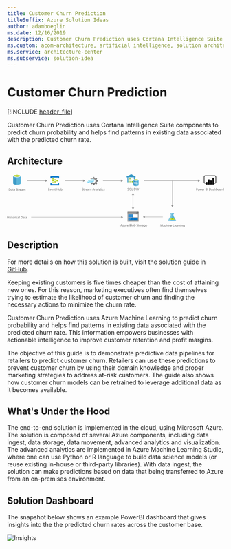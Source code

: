 ```yaml
---
title: Customer Churn Prediction
titleSuffix: Azure Solution Ideas
author: adamboeglin
ms.date: 12/16/2019
description: Customer Churn Prediction uses Cortana Intelligence Suite components to predict churn probability and helps find patterns in existing data associated with the predicted churn rate.
ms.custom: acom-architecture, artificial intelligence, solution architectures, Azure, ai gallery, 'https://azure.microsoft.com/solutions/architecture/customer-churn-prediction/'
ms.service: architecture-center
ms.subservice: solution-idea
---
```

# Customer Churn Prediction

[!INCLUDE [header_file](../header.md)]

Customer Churn Prediction uses Cortana Intelligence Suite components to predict churn probability and helps find patterns in existing data associated with the predicted churn rate.

## Architecture

<svg class="architecture-diagram" aria-labelledby="customer-churn-prediction" height="235.303" viewbox="0 0 961.382 235.303"  xmlns="http://www.w3.org/2000/svg">
    <path d="M26.336 7.705v32.623c0 3.332 7.635 6.108 16.936 6.108V7.567H26.336z" fill="#3999c6"/>
    <path d="M42.994 46.574h.278c9.3 0 16.936-2.776 16.936-6.108V7.705H42.994z" fill="#59b4d9"/>
    <path d="M60.208 7.705c0 3.332-7.635 6.108-16.936 6.108s-16.936-2.776-16.936-6.108S33.971 1.6 43.272 1.6s16.936 2.774 16.936 6.105" fill="#fff"/>
    <path d="M56.737 7.289c0 2.221-6.108 4.026-13.465 4.026S29.806 9.51 29.806 7.289s6.108-4.026 13.465-4.026 13.465 1.8 13.465 4.026" fill="#7fba00"/>
    <path d="M53.961 9.788c1.8-.694 2.776-1.527 2.776-2.5 0-2.221-6.108-4.026-13.465-4.026-7.5 0-13.465 1.8-13.465 4.026 0 .972 1.111 1.8 2.776 2.5a31.743 31.743 0 0110.689-1.527 31.743 31.743 0 0110.689 1.527" fill="#b8d432"/>
    <path d="M7.215 73.066v-9.8h2.707q5.182 0 5.182 4.777a4.817 4.817 0 01-1.439 3.647 5.336 5.336 0 01-3.852 1.378zM8.364 64.3v7.725h1.463a4.151 4.151 0 003-1.033 3.869 3.869 0 001.073-2.924q0-3.768-4-3.768zM21.892 73.066h-1.121v-1.093h-.027a2.349 2.349 0 01-2.154 1.257 2.3 2.3 0 01-1.637-.555 1.916 1.916 0 01-.591-1.469q0-1.963 2.311-2.283l2.1-.295q0-1.784-1.442-1.783a3.446 3.446 0 00-2.283.861v-1.148a4.337 4.337 0 012.379-.656q2.468 0 2.468 2.611zm-1.121-3.541l-1.688.232a2.732 2.732 0 00-1.176.386 1.114 1.114 0 00-.4.981 1.066 1.066 0 00.366.837 1.416 1.416 0 00.974.325 1.8 1.8 0 001.377-.585 2.088 2.088 0 00.543-1.479zM27.251 73a2.166 2.166 0 01-1.046.219q-1.839 0-1.839-2.051v-4.145h-1.2v-.957h1.2v-1.709l1.121-.363v2.072h1.764v.957h-1.763v3.943a1.638 1.638 0 00.239 1.006.956.956 0 00.793.3 1.183 1.183 0 00.731-.232zM33.759 73.066h-1.121v-1.093h-.027a2.349 2.349 0 01-2.153 1.258 2.3 2.3 0 01-1.637-.555 1.916 1.916 0 01-.591-1.469q0-1.963 2.311-2.283l2.1-.295q0-1.784-1.442-1.783a3.446 3.446 0 00-2.283.861v-1.149a4.337 4.337 0 012.379-.656q2.468 0 2.468 2.611zm-1.121-3.541l-1.688.232a2.732 2.732 0 00-1.176.386 1.114 1.114 0 00-.4.981 1.066 1.066 0 00.366.837 1.416 1.416 0 00.974.325 1.8 1.8 0 001.377-.585 2.088 2.088 0 00.543-1.479zM39.4 72.67v-1.354a2.622 2.622 0 00.557.369 4.505 4.505 0 00.684.276 5.438 5.438 0 00.721.175 4.013 4.013 0 00.67.061 2.627 2.627 0 001.583-.393 1.475 1.475 0 00.349-1.822 1.962 1.962 0 00-.482-.536 4.782 4.782 0 00-.728-.465q-.42-.221-.906-.468-.513-.261-.957-.527a4.114 4.114 0 01-.772-.588 2.453 2.453 0 01-.516-.728 2.482 2.482 0 01.106-2.119 2.52 2.52 0 01.772-.817 3.522 3.522 0 011.09-.479 5.006 5.006 0 011.248-.156 4.784 4.784 0 012.112.348v1.293a3.827 3.827 0 00-2.229-.6 3.64 3.64 0 00-.752.078 2.137 2.137 0 00-.67.256 1.486 1.486 0 00-.479.459 1.213 1.213 0 00-.185.684 1.4 1.4 0 00.14.648 1.588 1.588 0 00.414.5 4.127 4.127 0 00.667.438q.393.211.906.465t1 .547a4.561 4.561 0 01.827.635 2.826 2.826 0 01.564.773 2.17 2.17 0 01.208.971 2.463 2.463 0 01-.284 1.227 2.322 2.322 0 01-.766.816 3.345 3.345 0 01-1.111.455 6.064 6.064 0 01-1.326.141 5.6 5.6 0 01-.574-.038 8.014 8.014 0 01-.7-.109 5.563 5.563 0 01-.673-.178 2.143 2.143 0 01-.508-.238zM49.94 73a2.166 2.166 0 01-1.046.219q-1.839 0-1.839-2.051v-4.145h-1.2v-.957h1.2v-1.709l1.121-.363v2.072h1.764v.957h-1.764v3.943a1.638 1.638 0 00.239 1.006.956.956 0 00.793.3 1.183 1.183 0 00.731-.232zM55.087 67.2a1.371 1.371 0 00-.848-.227 1.432 1.432 0 00-1.2.678 3.129 3.129 0 00-.482 1.846v3.568h-1.12v-7h1.121v1.441h.027a2.445 2.445 0 01.731-1.151 1.664 1.664 0 011.1-.413 1.817 1.817 0 01.67.1zM61.746 69.846H56.8a2.617 2.617 0 00.629 1.8 2.168 2.168 0 001.654.637 3.44 3.44 0 002.174-.779v1.056a4.065 4.065 0 01-2.44.67 2.959 2.959 0 01-2.331-.954 3.9 3.9 0 01-.848-2.683 3.828 3.828 0 01.926-2.663 2.967 2.967 0 012.3-1.028 2.631 2.631 0 012.126.889 3.7 3.7 0 01.752 2.467zM60.6 68.9a2.284 2.284 0 00-.468-1.512 1.6 1.6 0 00-1.282-.539 1.811 1.811 0 00-1.347.566 2.577 2.577 0 00-.684 1.484zM68.452 73.066h-1.121v-1.093H67.3a2.349 2.349 0 01-2.15 1.257 2.3 2.3 0 01-1.637-.555 1.916 1.916 0 01-.591-1.469q0-1.963 2.311-2.283l2.1-.295q0-1.784-1.442-1.783a3.446 3.446 0 00-2.283.861v-1.148a4.337 4.337 0 012.379-.656q2.468 0 2.468 2.611zm-1.121-3.541l-1.688.232a2.732 2.732 0 00-1.176.386 1.114 1.114 0 00-.4.981 1.066 1.066 0 00.366.837 1.416 1.416 0 00.974.325 1.8 1.8 0 001.377-.585 2.088 2.088 0 00.543-1.479zM80.5 73.066h-1.118v-4.02a3.029 3.029 0 00-.359-1.682 1.36 1.36 0 00-1.207-.52 1.494 1.494 0 00-1.22.656 2.509 2.509 0 00-.5 1.572v3.992h-1.123V68.91q0-2.065-1.593-2.064a1.473 1.473 0 00-1.217.618 2.559 2.559 0 00-.479 1.61v3.992h-1.12v-7h1.121v1.107h.027a2.378 2.378 0 012.174-1.273 2.02 2.02 0 011.982 1.449 2.5 2.5 0 012.325-1.449q2.31 0 2.311 2.85zM7.369 196.56H6.221v-4.47H1.148v4.471H0v-9.8h1.148v4.3h5.073v-4.3h1.148zM10.363 187.783a.71.71 0 01-.513-.205.693.693 0 01-.212-.52.719.719 0 01.725-.732.726.726 0 01.523.209.7.7 0 01.215.523.69.69 0 01-.215.512.717.717 0 01-.523.213zm.547 8.777H9.789v-7h1.121zM12.756 196.307v-1.2a3.318 3.318 0 002.017.678q1.477 0 1.477-.984a.855.855 0 00-.126-.476 1.252 1.252 0 00-.342-.345 2.581 2.581 0 00-.506-.271c-.194-.079-.4-.163-.625-.249a8.1 8.1 0 01-.817-.373 2.456 2.456 0 01-.588-.424 1.57 1.57 0 01-.355-.537 1.891 1.891 0 01-.12-.7 1.674 1.674 0 01.226-.872 2 2 0 01.6-.636 2.812 2.812 0 01.858-.387 3.833 3.833 0 01.995-.129 4.011 4.011 0 011.627.314v1.135a3.166 3.166 0 00-1.777-.506 2.077 2.077 0 00-.567.071 1.38 1.38 0 00-.434.2.918.918 0 00-.28.311.819.819 0 00-.1.4.956.956 0 00.1.457 1 1 0 00.291.328 2.2 2.2 0 00.465.26c.182.078.39.162.622.254a8.67 8.67 0 01.834.365 2.853 2.853 0 01.629.424 1.657 1.657 0 01.4.543 1.758 1.758 0 01.14.732 1.729 1.729 0 01-.229.9 1.959 1.959 0 01-.612.635 2.8 2.8 0 01-.882.377 4.355 4.355 0 01-1.046.123 3.967 3.967 0 01-1.875-.418zM22.367 196.492a2.166 2.166 0 01-1.046.219q-1.839 0-1.839-2.051v-4.143h-1.2v-.957h1.2v-1.709l1.121-.363v2.072h1.764v.957H20.6v3.943a1.638 1.638 0 00.239 1.006.956.956 0 00.793.3 1.183 1.183 0 00.731-.232zM26.681 196.724a3.249 3.249 0 01-2.478-.981 3.631 3.631 0 01-.926-2.6 3.788 3.788 0 01.964-2.756 3.467 3.467 0 012.6-.99 3.139 3.139 0 012.444.963 3.825 3.825 0 01.878 2.674 3.761 3.761 0 01-.947 2.683 3.316 3.316 0 01-2.535 1.007zm.082-6.385a2.131 2.131 0 00-1.709.734 3.019 3.019 0 00-.629 2.027 2.852 2.852 0 00.636 1.961 2.161 2.161 0 001.7.719 2.049 2.049 0 001.671-.705 3.053 3.053 0 00.584-2 3.107 3.107 0 00-.584-2.023 2.039 2.039 0 00-1.669-.712zM35.608 190.7a1.371 1.371 0 00-.848-.227 1.432 1.432 0 00-1.2.678 3.129 3.129 0 00-.482 1.846v3.568h-1.12v-7h1.121V191h.027a2.445 2.445 0 01.731-1.151 1.664 1.664 0 011.1-.413 1.817 1.817 0 01.67.1zM37.4 187.783a.71.71 0 01-.513-.205.693.693 0 01-.212-.52.719.719 0 01.725-.732.726.726 0 01.523.209.7.7 0 01.215.523.69.69 0 01-.215.512.717.717 0 01-.523.213zm.547 8.777h-1.122v-7h1.121zM44.987 196.238a3.637 3.637 0 01-1.914.486 3.169 3.169 0 01-2.417-.975 3.529 3.529 0 01-.919-2.525 3.881 3.881 0 01.991-2.779 3.468 3.468 0 012.646-1.049 3.674 3.674 0 011.627.342v1.148a2.846 2.846 0 00-1.668-.547 2.254 2.254 0 00-1.76.769 2.92 2.92 0 00-.687 2.021 2.78 2.78 0 00.646 1.941 2.228 2.228 0 001.733.711 2.807 2.807 0 001.723-.609zM51.693 196.56h-1.121v-1.094h-.027a2.349 2.349 0 01-2.153 1.258 2.3 2.3 0 01-1.637-.555 1.916 1.916 0 01-.591-1.469q0-1.963 2.311-2.283l2.1-.295q0-1.784-1.442-1.783a3.446 3.446 0 00-2.283.861v-1.148a4.337 4.337 0 012.379-.656q2.468 0 2.468 2.611zm-1.121-3.541l-1.688.232a2.732 2.732 0 00-1.176.386 1.114 1.114 0 00-.4.981 1.066 1.066 0 00.366.837 1.416 1.416 0 00.974.325 1.8 1.8 0 001.377-.585 2.088 2.088 0 00.543-1.479zM54.927 196.56h-1.121V186.2h1.121zM61.182 196.56v-9.8h2.707q5.182 0 5.182 4.777a4.817 4.817 0 01-1.439 3.647 5.336 5.336 0 01-3.852 1.378zm1.148-8.76v7.725h1.463a4.151 4.151 0 003-1.033 3.869 3.869 0 001.073-2.926q0-3.766-4.006-3.766zM75.858 196.56h-1.121v-1.094h-.027a2.349 2.349 0 01-2.153 1.258 2.3 2.3 0 01-1.637-.555 1.916 1.916 0 01-.591-1.469q0-1.963 2.311-2.283l2.1-.295q0-1.784-1.442-1.783a3.446 3.446 0 00-2.283.861v-1.148a4.337 4.337 0 012.379-.656q2.468 0 2.468 2.611zm-1.121-3.541l-1.688.232a2.732 2.732 0 00-1.176.386 1.114 1.114 0 00-.4.981 1.066 1.066 0 00.366.837 1.416 1.416 0 00.974.325 1.8 1.8 0 001.377-.585 2.088 2.088 0 00.543-1.479zM81.218 196.492a2.166 2.166 0 01-1.046.219q-1.839 0-1.839-2.051v-4.143h-1.2v-.957h1.2v-1.709l1.121-.363v2.072h1.764v.957h-1.764v3.943a1.638 1.638 0 00.239 1.006.956.956 0 00.793.3 1.183 1.183 0 00.731-.232zM87.726 196.56H86.6v-1.094h-.027a2.349 2.349 0 01-2.153 1.258 2.3 2.3 0 01-1.637-.555 1.916 1.916 0 01-.583-1.469q0-1.963 2.311-2.283l2.1-.295q0-1.784-1.442-1.783a3.446 3.446 0 00-2.283.861v-1.148a4.337 4.337 0 012.379-.656q2.468 0 2.468 2.611zm-1.126-3.541l-1.688.232a2.732 2.732 0 00-1.176.386 1.114 1.114 0 00-.4.981 1.066 1.066 0 00.366.837 1.416 1.416 0 00.974.325 1.8 1.8 0 001.377-.585 2.088 2.088 0 00.543-1.479z" fill="#5b5b5b"/>
    <path d="M215.782 27.426a.63.63 0 01-.667.667h-5.2a.63.63 0 01-.667-.667V23.56a.63.63 0 01.667-.667h5.2a.63.63 0 01.667.667zM225.115 31.426a.63.63 0 01-.667.667h-5.2a.63.63 0 01-.667-.667V27.56a.63.63 0 01.667-.667h5.2a.63.63 0 01.667.667zM215.782 35.426a.63.63 0 01-.667.667h-5.2a.63.63 0 01-.667-.667V31.56a.63.63 0 01.667-.667h5.2a.63.63 0 01.667.667zM206.449 23.426a.63.63 0 01-.667.667h-5.333a.63.63 0 01-.667-.667v-4a.63.63 0 01.667-.667h5.2c.533 0 .8.267.8.667z" fill="#b8d432"/>
    <path d="M229.782 9.426h-37.333a.63.63 0 00-.667.667v8a.63.63 0 00.667.667h4a.63.63 0 00.667-.667V14.76h28v3.333c0 .4.267.667.8.667h3.867a.63.63 0 00.667-.667v-8a.63.63 0 00-.668-.667zM229.782 40.226h-3.867a.63.63 0 00-.667.667v3.2h-28.133V40.76c0-.4-.267-.667-.8-.667h-3.867c-.4 0-.667.267-.667.8v7.867a.63.63 0 00.667.667h37.333a.63.63 0 00.667-.667v-7.867a.63.63 0 00-.666-.667z" fill="#0072c6"/>
    <path d="M206.449 31.426a.63.63 0 01-.667.667h-5.333a.63.63 0 01-.667-.667v-4a.63.63 0 01.667-.667h5.2c.533 0 .8.267.8.667zM206.449 39.426a.63.63 0 01-.667.667h-5.333a.63.63 0 01-.667-.667v-4a.63.63 0 01.667-.667h5.2c.533 0 .8.267.8.667z" fill="#b8d432"/>
    <path d="M396.689 36.964l1.12-2.892 5.131-1.772v-4.106l-.56-.187-4.571-1.307-1.12-2.892 2.332-4.758-2.892-2.892-.56.28-4.2 2.146-2.986-1.213-1.866-4.945h-4.2l-.187.56-1.4 4.385-2.892 1.12-4.938-2.146-2.986 2.892.28.56 1.306 2.426a14.685 14.685 0 017.371-1.866 15.049 15.049 0 019.61 3.919 21.6 21.6 0 011.773 1.493 7.121 7.121 0 01.746 1.025 7.276 7.276 0 01-1.866 9.33 7.145 7.145 0 01-7.371 1.026c-.28-.187-.466-.187-.56-.28a9.686 9.686 0 01-1.586-1.12c-.187 0-.28-.187-.56-.187a2.3 2.3 0 00-1.586.746l-.187.187a14.03 14.03 0 01-5.971 3.732L370.472 42l2.8 2.8.187.187.56-.28 4.2-2.146 2.892 1.12 1.586 4.945h4.2l.187-.56 1.493-4.385 2.892-1.12 4.945 2.146 2.8-3.079-.28-.56z" fill="#7a7a7a"/>
    <path d="M371.685 29.687A7.448 7.448 0 01360.4 29.5a.784.784 0 00-1.306 0 1.059 1.059 0 00-.28.746 1.781 1.781 0 00.28.746 9.418 9.418 0 0013.995.187 7.483 7.483 0 0111.2.28c.466.466 1.026.466 1.306 0a1.059 1.059 0 00.28-.746 1.781 1.781 0 00-.28-.746 9.387 9.387 0 00-13.91-.28z" fill="#48c8ef"/>
    <path d="M378.682 31.459a5.923 5.923 0 00-4.478 1.866l-.187.187-.187.187a10.517 10.517 0 01-8.117 3.359 11.392 11.392 0 01-8.024-3.732c-.466-.466-1.026-.466-1.306 0-.093 0-.093.187-.093.466a1.256 1.256 0 00.466.84 12.334 12.334 0 009.33 4.385 12.028 12.028 0 009.423-4.105l.187-.187.187-.187a4.23 4.23 0 013.079-1.306 4.4 4.4 0 013.079 1.493c.466.466 1.026.466 1.306 0a1.059 1.059 0 00.28-.746 1.781 1.781 0 00-.28-.746 7.589 7.589 0 00-4.665-1.774z" fill="#00abec"/>
    <path d="M370.845 27.634a10.941 10.941 0 018.117-3.452 10.82 10.82 0 017.837 3.732c.466.466 1.026.466 1.306 0a1.059 1.059 0 00.28-.746 1.781 1.781 0 00-.28-.746 12.334 12.334 0 00-9.33-4.385 12.531 12.531 0 00-9.423 4.105l-.187.187-.187.187a4.09 4.09 0 01-6.158-.187c-.466-.466-1.026-.466-1.306 0a1.059 1.059 0 00-.28.746 1.781 1.781 0 00.28.746 5.993 5.993 0 008.863.187l.187-.187z" fill="#84d6ef"/>
    <g opacity=".2" style="isolation:isolate" fill="#f1f1f1">
        <path d="M379.522 35.658c-.187 0-.28-.187-.56-.187a2.3 2.3 0 00-1.586.746l-.187.187a14.03 14.03 0 01-5.971 3.732l-.84 1.773 1.493 1.493 7.651-7.744zM371.592 22.316a14.685 14.685 0 017.371-1.866 15.049 15.049 0 019.61 3.919c.466.373.84.653 1.306 1.026l7.744-7.744-1.586-1.586-.56.28-4.2 2.146-2.892-1.12-1.866-4.945h-4.2l-.187.56-1.4 4.385-2.892 1.12-4.94-2.146-2.986 2.892.28.56z"/>
    </g>
    <path d="M188 71.849h-5.2v-9.8h4.977v1.039h-3.828v3.261h3.541v1.032h-3.541v3.432H188zM195.237 64.849l-2.789 7h-1.1l-2.652-7h1.23l1.777 5.086a4.589 4.589 0 01.246.978h.027a4.592 4.592 0 01.219-.95l1.859-5.113zM201.984 68.629h-4.942a2.617 2.617 0 00.629 1.8 2.168 2.168 0 001.654.636 3.44 3.44 0 002.174-.779v1.053a4.065 4.065 0 01-2.44.67 2.955 2.955 0 01-2.331-.954 3.9 3.9 0 01-.848-2.683 3.83 3.83 0 01.926-2.663 2.97 2.97 0 012.3-1.028 2.631 2.631 0 012.126.889 3.706 3.706 0 01.752 2.468zm-1.148-.95a2.28 2.28 0 00-.468-1.511 1.6 1.6 0 00-1.282-.54 1.808 1.808 0 00-1.347.567 2.577 2.577 0 00-.684 1.483zM209.49 71.849h-1.121v-3.993q0-2.228-1.627-2.229a1.766 1.766 0 00-1.391.632 2.345 2.345 0 00-.55 1.6v3.992h-1.121v-7h1.12v1.162h.027a2.527 2.527 0 012.3-1.326 2.142 2.142 0 011.757.741 3.306 3.306 0 01.608 2.144zM214.849 71.78a2.166 2.166 0 01-1.049.22q-1.839 0-1.839-2.051v-4.143h-1.2v-.957h1.2V63.14l1.121-.362v2.071h1.764v.957h-1.764v3.944a1.635 1.635 0 00.239 1 .956.956 0 00.793.3 1.177 1.177 0 00.731-.232zM227.7 71.849h-1.148v-4.471h-5.072v4.471h-1.148v-9.8h1.148v4.3h5.072v-4.3h1.148zM235.781 71.849h-1.121v-1.108h-.027a2.3 2.3 0 01-2.16 1.271q-2.5 0-2.5-2.98v-4.183h1.114v4.006q0 2.215 1.7 2.215a1.718 1.718 0 001.35-.6 2.319 2.319 0 00.53-1.583v-4.038h1.121zM239.192 70.837h-.027v1.012h-1.121V61.485h1.121v4.594h.027a2.651 2.651 0 012.42-1.395 2.565 2.565 0 012.109.94 3.879 3.879 0 01.762 2.519 4.343 4.343 0 01-.854 2.813 2.848 2.848 0 01-2.338 1.056 2.3 2.3 0 01-2.099-1.175zm-.027-2.823v.978a2.084 2.084 0 00.564 1.474 2.012 2.012 0 003.028-.175 3.574 3.574 0 00.578-2.167 2.822 2.822 0 00-.54-1.832 1.789 1.789 0 00-1.463-.663 1.984 1.984 0 00-1.572.681 2.5 2.5 0 00-.595 1.704zM332.368 71.452V70.1a2.622 2.622 0 00.557.369 4.407 4.407 0 00.684.276 5.29 5.29 0 00.721.175 4.02 4.02 0 00.67.062 2.627 2.627 0 001.583-.393 1.475 1.475 0 00.349-1.822 1.979 1.979 0 00-.482-.537 4.859 4.859 0 00-.728-.465q-.42-.221-.906-.468-.513-.259-.957-.526a4.114 4.114 0 01-.772-.588 2.457 2.457 0 01-.516-.729 2.482 2.482 0 01.106-2.119 2.527 2.527 0 01.772-.816 3.5 3.5 0 011.09-.479 4.961 4.961 0 011.248-.157 4.781 4.781 0 012.112.349v1.292a3.827 3.827 0 00-2.229-.6 3.642 3.642 0 00-.752.079 2.09 2.09 0 00-.67.256 1.494 1.494 0 00-.479.458 1.216 1.216 0 00-.185.684 1.4 1.4 0 00.14.649 1.6 1.6 0 00.414.5 4.127 4.127 0 00.667.438q.393.212.906.465t1 .547a4.565 4.565 0 01.827.636 2.837 2.837 0 01.564.772 2.173 2.173 0 01.208.971 2.467 2.467 0 01-.284 1.228 2.33 2.33 0 01-.766.816 3.366 3.366 0 01-1.111.455 6.125 6.125 0 01-1.326.14 5.333 5.333 0 01-.574-.038q-.342-.037-.7-.109a5.388 5.388 0 01-.673-.178 2.069 2.069 0 01-.508-.241zM342.909 71.78a2.166 2.166 0 01-1.046.219q-1.839 0-1.839-2.051v-4.142h-1.2v-.957h1.2V63.14l1.121-.362v2.071h1.764v.957h-1.764v3.944a1.635 1.635 0 00.239 1 .956.956 0 00.793.3 1.177 1.177 0 00.731-.232zM348.056 65.983a1.371 1.371 0 00-.848-.226 1.431 1.431 0 00-1.2.677 3.129 3.129 0 00-.482 1.846v3.568h-1.121v-7h1.121v1.442h.027a2.449 2.449 0 01.731-1.152 1.669 1.669 0 011.1-.413 1.838 1.838 0 01.67.1zM354.714 68.629h-4.942a2.617 2.617 0 00.629 1.8 2.168 2.168 0 001.654.636 3.44 3.44 0 002.174-.779v1.053a4.065 4.065 0 01-2.44.67 2.955 2.955 0 01-2.331-.954 3.9 3.9 0 01-.848-2.683 3.83 3.83 0 01.926-2.663 2.97 2.97 0 012.3-1.028 2.631 2.631 0 012.126.889 3.706 3.706 0 01.752 2.468zm-1.148-.95a2.28 2.28 0 00-.468-1.511 1.6 1.6 0 00-1.282-.54 1.808 1.808 0 00-1.347.567 2.577 2.577 0 00-.684 1.483zM361.42 71.849h-1.12v-1.094h-.027a2.347 2.347 0 01-2.153 1.258 2.3 2.3 0 01-1.637-.554 1.919 1.919 0 01-.591-1.47q0-1.961 2.311-2.283l2.1-.294q0-1.784-1.442-1.784a3.446 3.446 0 00-2.283.861v-1.148a4.337 4.337 0 012.379-.656q2.468 0 2.468 2.611zm-1.12-3.542l-1.688.232a2.759 2.759 0 00-1.176.386 1.115 1.115 0 00-.4.981 1.066 1.066 0 00.366.837 1.411 1.411 0 00.974.325 1.8 1.8 0 001.377-.585A2.086 2.086 0 00360.3 69zM373.472 71.849h-1.121v-4.02a3.034 3.034 0 00-.359-1.682 1.36 1.36 0 00-1.207-.52 1.494 1.494 0 00-1.22.656 2.511 2.511 0 00-.5 1.572v3.992h-1.121v-4.155q0-2.064-1.593-2.064a1.476 1.476 0 00-1.217.618 2.559 2.559 0 00-.479 1.61v3.992h-1.121v-7h1.121v1.107h.027a2.378 2.378 0 012.174-1.271 2.02 2.02 0 011.982 1.449 2.5 2.5 0 012.324-1.449q2.31 0 2.311 2.851zM387.165 71.849h-1.271l-1.04-2.749H380.7l-.978 2.748h-1.278l3.76-9.8h1.189zm-2.687-3.78l-1.538-4.177a3.974 3.974 0 01-.15-.656h-.027a3.668 3.668 0 01-.157.656l-1.524 4.177zM394.267 71.849h-1.121v-3.993q0-2.228-1.627-2.229a1.766 1.766 0 00-1.391.632 2.345 2.345 0 00-.55 1.6v3.992h-1.121v-7h1.121v1.162h.027a2.527 2.527 0 012.3-1.326 2.142 2.142 0 011.757.741 3.306 3.306 0 01.608 2.144zM401.39 71.849h-1.121v-1.094h-.027a2.347 2.347 0 01-2.153 1.258 2.3 2.3 0 01-1.637-.554 1.919 1.919 0 01-.591-1.47q0-1.961 2.311-2.283l2.1-.294q0-1.784-1.442-1.784a3.446 3.446 0 00-2.283.861v-1.148a4.337 4.337 0 012.379-.656q2.468 0 2.468 2.611zm-1.121-3.541l-1.688.232a2.759 2.759 0 00-1.176.386 1.115 1.115 0 00-.4.981 1.066 1.066 0 00.366.837 1.411 1.411 0 00.974.325 1.8 1.8 0 001.377-.585 2.086 2.086 0 00.547-1.484zM404.624 71.849H403.5V61.485h1.121zM412.464 64.849l-3.22 8.121q-.861 2.174-2.42 2.174a2.587 2.587 0 01-.731-.089v-1a2.077 2.077 0 00.663.123 1.374 1.374 0 001.271-1.012l.561-1.326-2.734-6.986h1.246l1.894 5.387q.034.1.144.533h.041q.034-.164.137-.52l1.989-5.4zM416.956 71.78a2.166 2.166 0 01-1.046.22q-1.839 0-1.839-2.051v-4.143h-1.2v-.957h1.2V63.14l1.121-.362v2.071h1.764v.957h-1.764v3.944a1.635 1.635 0 00.239 1 .956.956 0 00.793.3 1.177 1.177 0 00.731-.232zM419.027 63.071a.71.71 0 01-.513-.205.691.691 0 01-.212-.52.719.719 0 01.725-.731.722.722 0 01.523.209.73.73 0 010 1.035.72.72 0 01-.523.212zm.547 8.777h-1.121v-7h1.121zM426.615 71.527a3.637 3.637 0 01-1.914.485 3.172 3.172 0 01-2.417-.974 3.533 3.533 0 01-.919-2.526 3.878 3.878 0 01.991-2.778 3.465 3.465 0 012.644-1.05 3.687 3.687 0 011.627.342v1.148a2.853 2.853 0 00-1.668-.547 2.257 2.257 0 00-1.76.769 2.921 2.921 0 00-.687 2.021 2.778 2.778 0 00.646 1.941 2.228 2.228 0 001.733.711 2.806 2.806 0 001.723-.608zM427.886 71.6v-1.2a3.317 3.317 0 002.017.677q1.477 0 1.477-.984a.859.859 0 00-.126-.476 1.279 1.279 0 00-.342-.345 2.634 2.634 0 00-.506-.271q-.291-.119-.625-.249a8.107 8.107 0 01-.817-.372 2.51 2.51 0 01-.588-.424 1.58 1.58 0 01-.355-.537 1.9 1.9 0 01-.12-.7 1.677 1.677 0 01.226-.872 2 2 0 01.6-.635 2.766 2.766 0 01.858-.387 3.833 3.833 0 01.995-.13 4.011 4.011 0 011.627.314v1.135a3.174 3.174 0 00-1.777-.506 2.116 2.116 0 00-.567.071 1.4 1.4 0 00-.434.2.931.931 0 00-.28.312.816.816 0 00-.1.4.957.957 0 00.1.458 1 1 0 00.291.328 2.244 2.244 0 00.465.26q.273.117.622.253a8.427 8.427 0 01.834.366 2.819 2.819 0 01.629.424 1.646 1.646 0 01.4.543 1.756 1.756 0 01.14.731 1.724 1.724 0 01-.229.9 1.962 1.962 0 01-.612.636 2.821 2.821 0 01-.882.376 4.355 4.355 0 01-1.046.123 3.979 3.979 0 01-1.875-.419z" fill="#5b5b5b"/>
    <path fill="#969696" d="M257.227 28.344h81.265v1.5h-81.265z"/>
    <path fill="#969696" d="M336.961 23.858l9.067 5.236-9.067 5.235V23.858zM89.227 28.344h81.265v1.5H89.227z"/>
    <path fill="#969696" d="M168.961 23.858l9.067 5.236-9.067 5.235V23.858zM609.762 188.344h81.265v1.5h-81.265z"/>
    <path fill="#969696" d="M611.294 194.329l-9.067-5.235 9.067-5.236v10.471zM425.219 28.344h81.265v1.5h-81.265z"/>
    <path fill="#969696" d="M504.952 23.858l9.067 5.236-9.067 5.235V23.858zM106.233 189.836h401.265v1.5H106.233z"/>
    <path fill="#969696" d="M505.966 185.35l9.067 5.236-9.067 5.235V185.35zM607.219 28.344h241.265v1.5H607.219z"/>
    <path fill="#969696" d="M846.952 23.858l9.067 5.236-9.067 5.235V23.858z"/>
    <path fill="#7fbb42" d="M542.427 16.495h5.179v5.179h-5.179zM538.321 30.539h5.179v5.179h-5.179zM545.691 30.539h5.179v5.179h-5.179zM552.988 30.539h5.179v5.179h-5.179zM538.321 23.517h5.179v5.179h-5.179zM545.691 23.517h5.179v5.179h-5.179z"/>
    <path fill="#3999c6" d="M550.797 0l-21.398 10.837V14h4.163v21.893h3.482V14h25.36v20.5h3.83V14h3.816v-3.163L550.797 0z"/>
    <path fill="#b8d433" d="M547.606 21.675h-.595v-4.512h-4.584v-.668h5.179v5.18z" opacity=".8"/>
    <path fill="#b8d433" d="M542.427 16.495h.595v4.527h4.584v.653h-5.179v-5.18z" opacity=".5"/>
    <path fill="#b8d433" d="M543.5 28.697h-.58v-4.512h-4.599v-.668h5.179v5.18z" opacity=".8"/>
    <path fill="#b8d433" d="M538.321 23.517h.595v4.512h4.584v.668h-5.179v-5.18z" opacity=".5"/>
    <path fill="#b8d433" d="M550.899 28.697h-.623v-4.512h-4.585v-.668h5.208v5.18z" opacity=".8"/>
    <path fill="#b8d433" d="M545.691 23.517h.624v4.512h4.584v.668h-5.208v-5.18z" opacity=".5"/>
    <path fill="#b8d433" d="M543.5 35.718h-.58v-4.526h-4.599v-.653h5.179v5.179z" opacity=".8"/>
    <path fill="#b8d433" d="M538.321 30.539h.595v4.512h4.584v.667h-5.179v-5.179z" opacity=".5"/>
    <path fill="#b8d433" d="M550.899 35.718h-.623v-4.526h-4.585v-.653h5.208v5.179z" opacity=".8"/>
    <path fill="#b8d433" d="M545.691 30.539h.624v4.512h4.584v.667h-5.208v-5.179z" opacity=".5"/>
    <path fill="#b8d433" d="M558.168 35.718h-.595v-4.526h-4.585v-.653h5.18v5.179z" opacity=".8"/>
    <path fill="#b8d433" d="M552.988 30.539h.595v4.512h4.585v.667h-5.18v-5.179z" opacity=".5"/>
    <path fill="#b8d433" d="M543.196 21.675h-.769v-.595l4.483-4.585h.696v.523l-4.41 4.657zM546.46 28.697h-.769v-.595l4.526-4.585h.682v.523l-4.439 4.657zM539.09 28.697h-.769v-.595l4.483-4.585h.696v.523l-4.41 4.657zM539.09 35.718h-.769v-.594l4.483-4.585h.696v.522l-4.41 4.657zM546.46 35.718h-.769v-.594l4.526-4.585h.682v.522l-4.439 4.657zM553.757 35.718h-.769v-.594l4.483-4.585h.697v.522l-4.411 4.657z" opacity=".8"/>
    <path d="M560.083 25.81v22.545c0 2.321 5.252 4.236 11.708 4.236V25.81z" fill="#3999c6"/>
    <path d="M571.617 52.606h.174c6.471 0 11.708-1.915 11.708-4.236V25.81h-11.882v26.8z" fill="#5ab4d9"/>
    <path d="M583.5 25.81c0 2.321-5.252 4.236-11.708 4.236s-11.708-1.9-11.708-4.236 5.252-4.236 11.708-4.236S583.5 23.445 583.5 25.81" fill="#fff"/>
    <path d="M581.1 25.563c0 1.523-4.164 2.815-9.314 2.815s-9.314-1.248-9.314-2.815c0-1.523 4.164-2.815 9.314-2.815s9.314 1.262 9.314 2.815" fill="#7fbb42"/>
    <path d="M579.161 27.275c1.219-.493 1.944-1.074 1.944-1.7 0-1.523-4.164-2.815-9.314-2.815s-9.314 1.248-9.314 2.815c0 .667.725 1.248 1.944 1.7a21.7 21.7 0 017.37-1.074 20.72 20.72 0 017.37 1.074" fill="#b8d433"/>
    <path d="M563 41.971v-1.6a2.933 2.933 0 00.943.551 3.726 3.726 0 001 .174 1.814 1.814 0 00.522-.073.976.976 0 00.377-.145.47.47 0 00.2-.247.97.97 0 00.073-.276.639.639 0 00-.1-.377 1.646 1.646 0 00-.319-.319c-.145-.1-.319-.174-.493-.276-.174-.073-.377-.174-.624-.276a3.724 3.724 0 01-1.248-.827 1.856 1.856 0 01-.421-1.219 2.017 2.017 0 01.2-.943 1.885 1.885 0 01.595-.667 2.192 2.192 0 01.9-.377 5.185 5.185 0 011.074-.1 6.189 6.189 0 01.972.073 2.932 2.932 0 01.8.2v1.494a2.309 2.309 0 00-.377-.2 3.582 3.582 0 00-.421-.145c-.145-.029-.319-.073-.45-.1a2.053 2.053 0 00-.421-.029 2.655 2.655 0 00-.493.029.976.976 0 00-.377.145c-.1.073-.174.145-.247.2a.4.4 0 00-.073.276.586.586 0 00.1.319 1.234 1.234 0 00.276.276 2.148 2.148 0 00.421.247c.174.073.348.174.551.247a4.742 4.742 0 01.769.377 2.779 2.779 0 01.595.45 1.67 1.67 0 01.377.595 2.2 2.2 0 01.145.769 2.368 2.368 0 01-.2 1 1.719 1.719 0 01-.624.667 2.38 2.38 0 01-.9.348 5.185 5.185 0 01-1.074.1 5.615 5.615 0 01-1.117-.1 1.934 1.934 0 01-.911-.241zM571.994 42.392a3.412 3.412 0 01-2.5-1 3.668 3.668 0 01-.972-2.611 3.794 3.794 0 01.972-2.713 3.357 3.357 0 012.568-1.045 3.3 3.3 0 012.466 1 3.651 3.651 0 01.943 2.64 3.794 3.794 0 01-.972 2.713l-.073.073-.073.073 1.813 1.741h-2.263l-.943-.972a4.241 4.241 0 01-.966.101zm.073-5.977a1.664 1.664 0 00-1.349.624 2.514 2.514 0 00-.493 1.668 2.684 2.684 0 00.493 1.668 1.593 1.593 0 001.291.624 1.669 1.669 0 001.32-.595 2.684 2.684 0 00.493-1.668 2.851 2.851 0 00-.493-1.736 1.506 1.506 0 00-1.263-.585zM580.931 42.247h-4.236v-7.123h1.6v5.8h2.64v1.32z" fill="#fff"/>
    <path d="M749.064 203.716L737.855 184.3v-7.86h.2a2.427 2.427 0 100-4.855h-12.227a2.428 2.428 0 000 4.856h.2v7.859l-11.209 19.414c-1.23 2.129-.224 3.871 2.235 3.871h29.773c2.461.002 3.466-1.74 2.237-3.869z" fill="#59b4d9"/>
    <path fill="#b8d432" d="M724.054 195.359l-4.626 8.011h25.029l-4.625-8.011h-15.778z"/>
    <path d="M732.537 198.61a2.257 2.257 0 002.031-3.251h-4.063a2.257 2.257 0 002.032 3.251z" fill="#7fba00"/>
    <circle cx="735.344" cy="200.355" fill="#7fba00" r="1.11"/>
    <path d="M714.822 203.716l11.209-19.416v-7.859h-.2a2.427 2.427 0 110-4.855h5.27v12.652l-5.908 23.348h-8.134c-2.459.001-3.467-1.741-2.237-3.87z" fill="#fff" opacity=".25"/>
    <path d="M690.473 232.008h-1.142v-6.576q0-.779.1-1.906h-.031a6.119 6.119 0 01-.294.949l-3.35 7.533h-.556l-3.343-7.479a5.828 5.828 0 01-.294-1h-.027q.055.587.055 1.92v6.563h-1.107v-9.8H682l3 6.829a8.77 8.77 0 01.451 1.176h.041q.294-.806.472-1.2l3.069-6.809h1.436zM697.91 232.008h-1.121v-1.094h-.027a2.347 2.347 0 01-2.153 1.258 2.3 2.3 0 01-1.637-.553 1.919 1.919 0 01-.591-1.471q0-1.961 2.311-2.283l2.1-.293q0-1.784-1.442-1.785a3.446 3.446 0 00-2.283.861V225.5a4.337 4.337 0 012.379-.656q2.468 0 2.468 2.611zm-1.121-3.541l-1.688.232a2.745 2.745 0 00-1.176.387 1.113 1.113 0 00-.4.98 1.07 1.07 0 00.366.838 1.411 1.411 0 00.974.324 1.8 1.8 0 001.377-.584 2.088 2.088 0 00.543-1.48zM704.794 231.687a3.646 3.646 0 01-1.914.484 3.168 3.168 0 01-2.417-.974 3.53 3.53 0 01-.919-2.526 3.881 3.881 0 01.991-2.778 3.465 3.465 0 012.646-1.05 3.687 3.687 0 011.627.342v1.148a2.853 2.853 0 00-1.668-.547 2.254 2.254 0 00-1.76.77 2.917 2.917 0 00-.687 2.02 2.778 2.778 0 00.646 1.941 2.224 2.224 0 001.733.711 2.811 2.811 0 001.723-.607zM712.3 232.008h-1.121v-4.033q0-2.187-1.627-2.187a1.773 1.773 0 00-1.381.633 2.356 2.356 0 00-.561 1.623v3.965h-1.121v-10.365h1.121v4.525h.027a2.546 2.546 0 012.3-1.326q2.365 0 2.365 2.852zM714.986 223.23a.71.71 0 01-.513-.205.691.691 0 01-.212-.52.717.717 0 01.725-.73.721.721 0 01.523.208.731.731 0 010 1.036.72.72 0 01-.523.211zm.547 8.777h-1.121v-7h1.121zM723.613 232.008h-1.121v-3.992q0-2.228-1.627-2.229a1.764 1.764 0 00-1.391.633 2.343 2.343 0 00-.55 1.6v3.992H717.8v-7h1.121v1.162h.027a2.527 2.527 0 012.3-1.326 2.143 2.143 0 011.757.742 3.3 3.3 0 01.608 2.143zM731.352 228.789h-4.942a2.617 2.617 0 00.629 1.8 2.167 2.167 0 001.654.635 3.44 3.44 0 002.174-.779v1.055a4.058 4.058 0 01-2.44.67 2.958 2.958 0 01-2.331-.953 3.9 3.9 0 01-.848-2.684 3.826 3.826 0 01.926-2.662 2.971 2.971 0 012.3-1.029 2.634 2.634 0 012.126.889 3.709 3.709 0 01.752 2.469zm-1.148-.951a2.279 2.279 0 00-.468-1.51 1.6 1.6 0 00-1.282-.541 1.809 1.809 0 00-1.347.568 2.571 2.571 0 00-.684 1.482zM742.118 232.008h-5.086v-9.8h1.148v8.764h3.938zM749.1 228.789h-4.942a2.617 2.617 0 00.629 1.8 2.167 2.167 0 001.654.635 3.44 3.44 0 002.174-.779v1.055a4.058 4.058 0 01-2.44.67 2.958 2.958 0 01-2.331-.953 3.9 3.9 0 01-.848-2.684 3.826 3.826 0 01.926-2.662 2.971 2.971 0 012.3-1.029 2.634 2.634 0 012.126.889 3.709 3.709 0 01.752 2.469zm-1.148-.951a2.279 2.279 0 00-.468-1.51 1.6 1.6 0 00-1.282-.541 1.809 1.809 0 00-1.347.568 2.571 2.571 0 00-.684 1.482zM755.8 232.008h-1.121v-1.094h-.027a2.347 2.347 0 01-2.153 1.258 2.3 2.3 0 01-1.637-.553 1.919 1.919 0 01-.591-1.471q0-1.961 2.311-2.283l2.1-.293q0-1.784-1.442-1.785a3.446 3.446 0 00-2.283.861V225.5a4.337 4.337 0 012.379-.656q2.468 0 2.468 2.611zm-1.121-3.541l-1.688.232a2.745 2.745 0 00-1.176.387 1.113 1.113 0 00-.4.98 1.07 1.07 0 00.366.838 1.411 1.411 0 00.974.324 1.8 1.8 0 001.377-.584 2.088 2.088 0 00.543-1.48zM761.566 226.142a1.371 1.371 0 00-.848-.225 1.43 1.43 0 00-1.2.676 3.129 3.129 0 00-.482 1.846v3.568h-1.121v-7h1.121v1.443h.027a2.444 2.444 0 01.731-1.152 1.67 1.67 0 011.1-.414 1.838 1.838 0 01.67.1zM768.566 232.008h-1.121v-3.992q0-2.228-1.627-2.229a1.764 1.764 0 00-1.391.633 2.343 2.343 0 00-.55 1.6v3.992h-1.121v-7h1.121v1.162h.027a2.527 2.527 0 012.3-1.326 2.143 2.143 0 011.757.742 3.3 3.3 0 01.608 2.143zM771.253 223.23a.71.71 0 01-.513-.205.691.691 0 01-.212-.52.717.717 0 01.725-.73.721.721 0 01.523.208.731.731 0 010 1.036.72.72 0 01-.523.211zm.547 8.777h-1.121v-7h1.121zM779.88 232.008h-1.121v-3.992q0-2.228-1.627-2.229a1.764 1.764 0 00-1.391.633 2.343 2.343 0 00-.55 1.6v3.992h-1.121v-7h1.121v1.162h.027a2.527 2.527 0 012.3-1.326 2.143 2.143 0 011.757.742 3.3 3.3 0 01.608 2.143zM787.967 231.447q0 3.855-3.691 3.855a4.956 4.956 0 01-2.27-.492v-1.121a4.661 4.661 0 002.256.656q2.584 0 2.584-2.748v-.766h-.027a2.833 2.833 0 01-4.508.407 3.729 3.729 0 01-.8-2.5 4.361 4.361 0 01.858-2.838 2.867 2.867 0 012.348-1.053 2.283 2.283 0 012.1 1.135h.027v-.971h1.121zm-1.121-2.6v-1.037a2 2 0 00-.564-1.428 1.858 1.858 0 00-1.4-.6 1.946 1.946 0 00-1.627.756 3.371 3.371 0 00-.588 2.115 2.9 2.9 0 00.564 1.87 1.82 1.82 0 001.494.7 1.949 1.949 0 001.535-.67 2.5 2.5 0 00.586-1.709zM534.383 71.128v-1.354a2.622 2.622 0 00.557.369 4.407 4.407 0 00.684.276 5.29 5.29 0 00.721.175 4.02 4.02 0 00.67.062 2.627 2.627 0 001.583-.393 1.475 1.475 0 00.349-1.822 1.979 1.979 0 00-.482-.537 4.859 4.859 0 00-.728-.465q-.42-.221-.906-.468-.513-.259-.957-.526a4.114 4.114 0 01-.772-.588 2.457 2.457 0 01-.516-.729 2.482 2.482 0 01.106-2.119 2.527 2.527 0 01.772-.816 3.5 3.5 0 011.09-.479 4.961 4.961 0 011.248-.157 4.781 4.781 0 012.112.349V63.2a3.827 3.827 0 00-2.229-.6 3.642 3.642 0 00-.752.079 2.09 2.09 0 00-.67.256 1.494 1.494 0 00-.479.458 1.216 1.216 0 00-.185.684 1.4 1.4 0 00.14.649 1.6 1.6 0 00.414.5 4.127 4.127 0 00.667.438q.393.212.906.465t1 .547a4.565 4.565 0 01.827.636 2.837 2.837 0 01.564.772 2.173 2.173 0 01.208.971 2.467 2.467 0 01-.284 1.228 2.33 2.33 0 01-.766.816 3.366 3.366 0 01-1.111.455 6.125 6.125 0 01-1.326.14 5.333 5.333 0 01-.574-.038q-.342-.037-.7-.109a5.388 5.388 0 01-.673-.178 2.069 2.069 0 01-.508-.241zM546.23 71.688a4.327 4.327 0 01-3.343-1.374 5.1 5.1 0 01-1.251-3.575 5.385 5.385 0 011.278-3.773 4.479 4.479 0 013.479-1.408 4.21 4.21 0 013.268 1.367 5.1 5.1 0 011.244 3.575 5.417 5.417 0 01-1.271 3.794 3.755 3.755 0 01-.643.574l2.755 1.976h-2.085l-1.846-1.381a5.314 5.314 0 01-1.585.225zm.082-9.092a3.162 3.162 0 00-2.509 1.114 4.314 4.314 0 00-.964 2.926 4.384 4.384 0 00.937 2.919 3.08 3.08 0 002.454 1.1 3.221 3.221 0 002.543-1.053 4.3 4.3 0 00.93-2.946 4.478 4.478 0 00-.9-3 3.092 3.092 0 00-2.491-1.056zM557.919 71.524h-5.086v-9.8h1.148v8.764h3.938zM563.258 71.524v-9.8h2.707q5.182 0 5.182 4.778a4.813 4.813 0 01-1.439 3.646 5.336 5.336 0 01-3.852 1.378zm1.148-8.764v7.725h1.463a4.155 4.155 0 003-1.032 3.87 3.87 0 001.073-2.926q0-3.768-4.006-3.767zM584.7 61.722l-2.769 9.8h-1.347l-2.017-7.164a4.471 4.471 0 01-.157-1h-.027a5.079 5.079 0 01-.178.984l-2.03 7.178h-1.333l-2.871-9.8h1.265l2.085 7.52a4.959 4.959 0 01.164.984h.034a5.8 5.8 0 01.212-.984l2.167-7.52h1.1l2.078 7.574a5.581 5.581 0 01.164.916h.027a5.448 5.448 0 01.185-.943l2-7.547z" fill="#5b5b5b"/>
    <path d="M533.732 207.37a1.88 1.88 0 001.8 1.9h46.3a1.9 1.9 0 001.9-1.9v-33.1h-50z" fill="#a0a1a2"/>
    <path d="M581.832 166.57h-46.3a1.88 1.88 0 00-1.8 1.9v5.7h50v-5.7a1.9 1.9 0 00-1.9-1.9" fill="#7a7a7a"/>
    <path fill="#0072c6" d="M537.432 177.67h20.4v13h-20.4zM537.432 192.47h20.4v13h-20.4z"/>
    <path fill="#fff" d="M559.632 177.67h20.3v13h-20.3z"/>
    <path fill="#0072c6" d="M559.632 192.47h20.3v13h-20.3z"/>
    <path d="M535.732 166.57a2.006 2.006 0 00-2 2v38.6a2.006 2.006 0 002 2h2.2l39.4-42.6z" fill="#fff" opacity=".2"/>
    <path d="M512.1 230.721h-1.271l-1.039-2.748h-4.16l-.978 2.748h-1.278l3.76-9.8h1.189zm-2.687-3.781l-1.538-4.176a3.974 3.974 0 01-.15-.656h-.027a3.712 3.712 0 01-.157.656l-1.524 4.176zM518.27 224.041l-4.143 5.723h4.1v.957h-5.749v-.35l4.143-5.693h-3.753v-.957h5.4zM525.379 230.721h-1.121v-1.107h-.027a2.3 2.3 0 01-2.16 1.271q-2.5 0-2.5-2.98v-4.184h1.114v4.006q0 2.215 1.7 2.215a1.716 1.716 0 001.35-.605 2.315 2.315 0 00.53-1.582v-4.033h1.121zM531.292 224.855a1.371 1.371 0 00-.848-.227 1.432 1.432 0 00-1.2.678 3.129 3.129 0 00-.482 1.846v3.568h-1.121v-7h1.121v1.441h.027a2.445 2.445 0 01.731-1.151 1.664 1.664 0 011.1-.413 1.817 1.817 0 01.67.1zM537.95 227.5h-4.942a2.617 2.617 0 00.629 1.8 2.168 2.168 0 001.654.637 3.44 3.44 0 002.174-.779v1.053a4.065 4.065 0 01-2.44.67 2.959 2.959 0 01-2.331-.954 3.9 3.9 0 01-.848-2.683 3.828 3.828 0 01.926-2.663 2.967 2.967 0 012.3-1.028 2.631 2.631 0 012.126.889 3.7 3.7 0 01.752 2.467zm-1.148-.949a2.284 2.284 0 00-.468-1.512 1.6 1.6 0 00-1.282-.539 1.811 1.811 0 00-1.347.566 2.577 2.577 0 00-.684 1.484zM543.631 230.721v-9.8h2.789a3.052 3.052 0 012.017.621 2.012 2.012 0 01.745 1.621 2.385 2.385 0 01-.451 1.449 2.437 2.437 0 01-1.244.875v.027a2.491 2.491 0 011.586.748 2.3 2.3 0 01.595 1.645 2.564 2.564 0 01-.9 2.037 3.358 3.358 0 01-2.276.779zm1.148-8.764v3.164h1.176a2.229 2.229 0 001.483-.454 1.585 1.585 0 00.54-1.282q0-1.428-1.88-1.428zm0 4.2v3.527h1.559a2.339 2.339 0 001.569-.479 1.64 1.64 0 00.557-1.312q0-1.737-2.365-1.736zM552.627 230.721h-1.121v-10.364h1.121zM557.822 230.885a3.249 3.249 0 01-2.478-.981 3.631 3.631 0 01-.926-2.6 3.788 3.788 0 01.964-2.756 3.467 3.467 0 012.6-.99 3.139 3.139 0 012.444.963 3.825 3.825 0 01.878 2.674 3.761 3.761 0 01-.947 2.683 3.316 3.316 0 01-2.535 1.007zm.082-6.385a2.131 2.131 0 00-1.709.734 3.019 3.019 0 00-.629 2.027 2.852 2.852 0 00.636 1.961 2.161 2.161 0 001.7.719 2.049 2.049 0 001.671-.705 3.053 3.053 0 00.584-2 3.107 3.107 0 00-.584-2.023 2.039 2.039 0 00-1.673-.713zM564.248 229.709h-.027v1.012H563.1v-10.364h1.121v4.594h.027a2.651 2.651 0 012.42-1.395 2.565 2.565 0 012.109.939 3.884 3.884 0 01.762 2.52 4.338 4.338 0 01-.854 2.813 2.846 2.846 0 01-2.338 1.057 2.3 2.3 0 01-2.099-1.176zm-.027-2.824v.979a2.081 2.081 0 00.564 1.473 2.011 2.011 0 003.028-.174 3.578 3.578 0 00.578-2.168 2.824 2.824 0 00-.54-1.832 1.788 1.788 0 00-1.463-.662 1.987 1.987 0 00-1.572.68 2.5 2.5 0 00-.595 1.704zM574.857 230.324v-1.354a2.622 2.622 0 00.557.369 4.505 4.505 0 00.684.276 5.438 5.438 0 00.721.175 4.013 4.013 0 00.67.061 2.627 2.627 0 001.583-.393 1.475 1.475 0 00.349-1.822 1.962 1.962 0 00-.482-.536 4.782 4.782 0 00-.728-.465q-.42-.221-.906-.468-.513-.261-.957-.527a4.114 4.114 0 01-.772-.588 2.453 2.453 0 01-.516-.728 2.482 2.482 0 01.106-2.119 2.52 2.52 0 01.772-.817 3.522 3.522 0 011.09-.479 5.006 5.006 0 011.248-.156 4.784 4.784 0 012.112.348v1.293a3.827 3.827 0 00-2.229-.6 3.64 3.64 0 00-.752.078 2.137 2.137 0 00-.67.256 1.486 1.486 0 00-.479.459 1.213 1.213 0 00-.185.684 1.4 1.4 0 00.14.648 1.588 1.588 0 00.414.5 4.127 4.127 0 00.667.438q.393.211.906.465t1 .547a4.561 4.561 0 01.827.635 2.826 2.826 0 01.564.773 2.17 2.17 0 01.208.971 2.463 2.463 0 01-.284 1.227 2.322 2.322 0 01-.766.816 3.345 3.345 0 01-1.111.455 6.064 6.064 0 01-1.326.141 5.6 5.6 0 01-.574-.038 8.014 8.014 0 01-.7-.109 5.563 5.563 0 01-.673-.178 2.143 2.143 0 01-.508-.238zM585.4 230.652a2.166 2.166 0 01-1.046.219q-1.839 0-1.839-2.051v-4.143h-1.2v-.957h1.2v-1.709l1.121-.363v2.072h1.764v.957h-1.764v3.943a1.638 1.638 0 00.239 1.006.956.956 0 00.793.3 1.183 1.183 0 00.731-.232zM589.712 230.885a3.249 3.249 0 01-2.478-.981 3.631 3.631 0 01-.926-2.6 3.788 3.788 0 01.964-2.756 3.467 3.467 0 012.6-.99 3.139 3.139 0 012.444.963 3.825 3.825 0 01.878 2.674 3.761 3.761 0 01-.947 2.683 3.316 3.316 0 01-2.535 1.007zm.082-6.385a2.131 2.131 0 00-1.709.734 3.019 3.019 0 00-.629 2.027 2.852 2.852 0 00.636 1.961 2.161 2.161 0 001.7.719 2.049 2.049 0 001.671-.705 3.053 3.053 0 00.584-2 3.107 3.107 0 00-.584-2.023 2.039 2.039 0 00-1.669-.713zM598.64 224.855a1.371 1.371 0 00-.848-.227 1.432 1.432 0 00-1.2.678 3.129 3.129 0 00-.482 1.846v3.568h-1.121v-7h1.121v1.441h.027a2.445 2.445 0 01.731-1.151 1.664 1.664 0 011.1-.413 1.817 1.817 0 01.67.1zM604.867 230.721h-1.121v-1.094h-.027a2.349 2.349 0 01-2.153 1.258 2.3 2.3 0 01-1.637-.555 1.916 1.916 0 01-.591-1.469q0-1.963 2.311-2.283l2.1-.295q0-1.784-1.442-1.783a3.446 3.446 0 00-2.283.861v-1.148a4.337 4.337 0 012.379-.656q2.468 0 2.468 2.611zm-1.121-3.541l-1.688.232a2.732 2.732 0 00-1.176.386 1.114 1.114 0 00-.4.981 1.066 1.066 0 00.366.837 1.416 1.416 0 00.974.325 1.8 1.8 0 001.377-.585 2.088 2.088 0 00.543-1.479zM612.954 230.16q0 3.855-3.691 3.855a4.956 4.956 0 01-2.27-.492V232.4a4.661 4.661 0 002.256.656q2.584 0 2.584-2.748v-.766h-.027a2.832 2.832 0 01-4.508.406 3.73 3.73 0 01-.8-2.506 4.353 4.353 0 01.858-2.836 2.865 2.865 0 012.348-1.053 2.281 2.281 0 012.1 1.135h.027v-.971h1.121zm-1.121-2.605v-1.031a2 2 0 00-.564-1.43 1.856 1.856 0 00-1.4-.594 1.948 1.948 0 00-1.627.755 3.37 3.37 0 00-.588 2.116 2.892 2.892 0 00.564 1.869 1.823 1.823 0 001.494.7 1.952 1.952 0 001.535-.67 2.5 2.5 0 00.586-1.715zM620.85 227.5h-4.942a2.617 2.617 0 00.629 1.8 2.168 2.168 0 001.654.637 3.44 3.44 0 002.174-.779v1.053a4.065 4.065 0 01-2.44.67 2.959 2.959 0 01-2.331-.954 3.9 3.9 0 01-.848-2.683 3.828 3.828 0 01.926-2.663 2.967 2.967 0 012.3-1.028 2.631 2.631 0 012.126.889 3.7 3.7 0 01.752 2.467zm-1.148-.949a2.284 2.284 0 00-.468-1.512 1.6 1.6 0 00-1.282-.539 1.811 1.811 0 00-1.347.566 2.577 2.577 0 00-.684 1.484zM840.666 68.135v3.705h-1.148v-9.8h2.693a3.559 3.559 0 012.437.766 2.733 2.733 0 01.865 2.16 2.971 2.971 0 01-.96 2.283 3.673 3.673 0 01-2.594.889zm0-5.059V67.1h1.2a2.7 2.7 0 001.815-.543 1.927 1.927 0 00.625-1.535q0-1.942-2.3-1.941zM849.614 72a3.249 3.249 0 01-2.478-.98 3.635 3.635 0 01-.926-2.6 3.786 3.786 0 01.964-2.755 3.464 3.464 0 012.6-.991 3.14 3.14 0 012.444.964 3.824 3.824 0 01.878 2.673 3.762 3.762 0 01-.942 2.689 3.319 3.319 0 01-2.54 1zm.082-6.385a2.134 2.134 0 00-1.709.734 3.019 3.019 0 00-.629 2.027 2.853 2.853 0 00.636 1.962 2.161 2.161 0 001.7.718 2.049 2.049 0 001.671-.7 3.057 3.057 0 00.584-2 3.109 3.109 0 00-.584-2.023 2.039 2.039 0 00-1.665-.714zM863.71 64.84l-2.1 7h-1.162l-1.442-5.011a3.246 3.246 0 01-.109-.649h-.027a3.066 3.066 0 01-.144.636l-1.565 5.024h-1.121l-2.119-7h1.179l1.449 5.264a3.2 3.2 0 01.1.629h.055a2.942 2.942 0 01.123-.643l1.613-5.25h1.025l1.449 5.277a3.8 3.8 0 01.1.629h.055a2.911 2.911 0 01.116-.629l1.415-5.277zM870.566 68.62h-4.942a2.617 2.617 0 00.629 1.8 2.168 2.168 0 001.654.636 3.44 3.44 0 002.174-.779v1.053a4.058 4.058 0 01-2.44.67 2.961 2.961 0 01-2.331-.953 3.907 3.907 0 01-.848-2.684 3.824 3.824 0 01.926-2.662 2.968 2.968 0 012.3-1.029 2.634 2.634 0 012.126.889 3.7 3.7 0 01.752 2.468zm-1.148-.95a2.283 2.283 0 00-.468-1.511 1.594 1.594 0 00-1.282-.54 1.812 1.812 0 00-1.347.567 2.571 2.571 0 00-.684 1.483zM875.912 65.974a1.371 1.371 0 00-.848-.226 1.431 1.431 0 00-1.2.677 3.129 3.129 0 00-.482 1.846v3.569h-1.121v-7h1.121v1.442h.027a2.44 2.44 0 01.731-1.151 1.665 1.665 0 011.1-.414 1.817 1.817 0 01.67.1zM881.114 71.84v-9.8h2.786a3.047 3.047 0 012.017.622 2.011 2.011 0 01.745 1.62 2.383 2.383 0 01-.451 1.449 2.437 2.437 0 01-1.244.875v.027a2.5 2.5 0 011.586.748 2.305 2.305 0 01.595 1.645 2.564 2.564 0 01-.9 2.037 3.358 3.358 0 01-2.276.779zm1.148-8.764v3.165h1.176a2.235 2.235 0 001.483-.454 1.585 1.585 0 00.54-1.282q0-1.428-1.88-1.429zm0 4.2V70.8h1.559a2.339 2.339 0 001.569-.479 1.638 1.638 0 00.557-1.312q0-1.737-2.365-1.736zM890.288 71.84h-1.148v-9.8h1.148zM896.7 71.84v-9.8h2.707q5.182 0 5.182 4.778a4.818 4.818 0 01-1.439 3.647 5.339 5.339 0 01-3.85 1.375zm1.148-8.764V70.8h1.463a4.151 4.151 0 003-1.032 3.87 3.87 0 001.073-2.926q0-3.766-4.006-3.767zM911.377 71.84h-1.121v-1.094h-.027A2.349 2.349 0 01908.075 72a2.3 2.3 0 01-1.637-.554 1.917 1.917 0 01-.591-1.47q0-1.963 2.311-2.283l2.1-.294q0-1.784-1.442-1.784a3.446 3.446 0 00-2.283.861v-1.144a4.337 4.337 0 012.379-.656q2.468 0 2.468 2.611zm-1.121-3.54l-1.688.232a2.718 2.718 0 00-1.176.387 1.112 1.112 0 00-.4.98 1.07 1.07 0 00.366.838 1.416 1.416 0 00.974.324 1.8 1.8 0 001.377-.584 2.09 2.09 0 00.543-1.48zM913.065 71.587v-1.2a3.317 3.317 0 002.017.677q1.477 0 1.477-.984a.849.849 0 00-.126-.475 1.242 1.242 0 00-.342-.346 2.633 2.633 0 00-.506-.27c-.194-.08-.4-.164-.625-.25a7.887 7.887 0 01-.817-.373 2.429 2.429 0 01-.588-.424 1.567 1.567 0 01-.355-.536 1.893 1.893 0 01-.12-.7 1.668 1.668 0 01.226-.871 2 2 0 01.6-.637 2.834 2.834 0 01.858-.386 3.792 3.792 0 01.995-.13 4.028 4.028 0 011.627.314v1.135a3.166 3.166 0 00-1.777-.506 2.038 2.038 0 00-.567.072 1.379 1.379 0 00-.434.2.928.928 0 00-.28.311.819.819 0 00-.1.4.96.96 0 00.1.458 1 1 0 00.291.328 2.2 2.2 0 00.465.26q.273.116.622.253a8.92 8.92 0 01.834.365 2.922 2.922 0 01.629.424 1.67 1.67 0 01.4.544 1.753 1.753 0 01.14.731 1.729 1.729 0 01-.229.9 1.962 1.962 0 01-.612.636 2.8 2.8 0 01-.882.376 4.355 4.355 0 01-1.046.123 3.967 3.967 0 01-1.875-.419zM925.24 71.84h-1.121v-4.033q0-2.188-1.627-2.187a1.773 1.773 0 00-1.381.633 2.355 2.355 0 00-.561 1.623v3.964h-1.12V61.476h1.121V66h.027a2.544 2.544 0 012.3-1.326q2.365 0 2.365 2.851zM928.5 70.828h-.027v1.012h-1.121V61.476h1.121v4.594h.027a2.651 2.651 0 012.42-1.395 2.567 2.567 0 012.109.939 3.884 3.884 0 01.762 2.52 4.335 4.335 0 01-.854 2.813A2.843 2.843 0 01930.6 72a2.3 2.3 0 01-2.1-1.172zM928.474 68v.978a2.08 2.08 0 00.564 1.473 2.011 2.011 0 003.028-.174 3.576 3.576 0 00.578-2.167 2.824 2.824 0 00-.54-1.832 1.786 1.786 0 00-1.463-.663 1.987 1.987 0 00-1.572.68 2.5 2.5 0 00-.595 1.705zM938.509 72a3.249 3.249 0 01-2.478-.98 3.635 3.635 0 01-.926-2.6 3.786 3.786 0 01.964-2.755 3.464 3.464 0 012.6-.991 3.14 3.14 0 012.444.964 3.824 3.824 0 01.887 2.674 3.762 3.762 0 01-.952 2.688 3.319 3.319 0 01-2.539 1zm.082-6.385a2.134 2.134 0 00-1.709.734 3.019 3.019 0 00-.629 2.027 2.853 2.853 0 00.636 1.962 2.161 2.161 0 001.7.718 2.049 2.049 0 001.671-.7 3.057 3.057 0 00.584-2 3.109 3.109 0 00-.584-2.023 2.039 2.039 0 00-1.669-.714zM948.612 71.84h-1.121v-1.094h-.027A2.349 2.349 0 01945.311 72a2.3 2.3 0 01-1.637-.554 1.917 1.917 0 01-.591-1.47q0-1.963 2.311-2.283l2.1-.294q0-1.784-1.442-1.784a3.446 3.446 0 00-2.283.861v-1.144a4.337 4.337 0 012.379-.656q2.468 0 2.468 2.611zm-1.121-3.54l-1.688.232a2.718 2.718 0 00-1.176.387 1.112 1.112 0 00-.4.98 1.07 1.07 0 00.366.838 1.416 1.416 0 00.974.324 1.8 1.8 0 001.377-.584 2.09 2.09 0 00.543-1.48zM954.375 65.974a1.371 1.371 0 00-.848-.226 1.431 1.431 0 00-1.2.677 3.129 3.129 0 00-.482 1.846v3.569h-1.121v-7h1.121v1.442h.027a2.44 2.44 0 01.731-1.151 1.665 1.665 0 011.1-.414 1.817 1.817 0 01.67.1zM961.382 71.84h-1.121v-1.19h-.027a2.588 2.588 0 01-2.407 1.35 2.616 2.616 0 01-2.109-.939 3.858 3.858 0 01-.79-2.561 4.193 4.193 0 01.875-2.782 2.886 2.886 0 012.331-1.046 2.245 2.245 0 012.1 1.135h.027v-4.331h1.121zm-1.121-3.165v-1.033a2.005 2.005 0 00-.561-1.436 1.878 1.878 0 00-1.422-.588 1.934 1.934 0 00-1.613.752 3.294 3.294 0 00-.588 2.078 2.961 2.961 0 00.564 1.91 1.842 1.842 0 001.514.7 1.915 1.915 0 001.521-.677 2.521 2.521 0 00.585-1.706z" fill="#5b5b5b"/>
    <path d="M920.952 40.953h-1.09v-2.18h1.09a4.2 4.2 0 004.195-4.195V12.31a4.2 4.2 0 00-4.195-4.2h-41.3a4.2 4.2 0 00-4.195 4.2v22.269a4.2 4.2 0 004.195 4.195h1.09v2.18h-1.09a6.382 6.382 0 01-6.374-6.375V12.31a6.382 6.382 0 016.375-6.375h41.3a6.382 6.382 0 016.375 6.375v22.269a6.382 6.382 0 01-6.375 6.375"/>
    <path d="M886.347 33.654a2.958 2.958 0 012.958 2.958v6.821a2.958 2.958 0 01-2.958 2.958 2.958 2.958 0 01-2.959-2.957v-6.821a2.958 2.958 0 012.958-2.958zM895.652 46.392a2.959 2.959 0 01-2.959-2.958V25.925a2.959 2.959 0 115.917 0v17.509a2.959 2.959 0 01-2.958 2.959M914.259 46.306a2.959 2.959 0 01-2.959-2.958v-24.8a2.959 2.959 0 015.917 0v24.8a2.959 2.959 0 01-2.958 2.959M904.955 46.392A2.959 2.959 0 01902 43.434V30.427a2.959 2.959 0 115.917 0v13.007a2.959 2.959 0 01-2.958 2.959"/>
    <path fill="#969696" d="M732.458 29.074h1.5v109.465h-1.5z"/>
    <path fill="#969696" d="M727.972 137.007l5.236 9.067 5.235-9.067h-10.471zM557.758 90.277h1.5v58.73h-1.5z"/>
    <path fill="#969696" d="M563.744 147.475l-5.236 9.068-5.236-9.068h10.472zM563.744 91.809l-5.236-9.067-5.236 9.067h10.472z"/>
</svg>

## Description

For more details on how this solution is built, visit the solution guide in [GitHub](https://github.com/Azure/cortana-intelligence-churn-prediction-solution).

Keeping existing customers is five times cheaper than the cost of attaining new ones. For this reason, marketing executives often find themselves trying to estimate the likelihood of customer churn and finding the necessary actions to minimize the churn rate.

Customer Churn Prediction uses Azure Machine Learning to predict churn probability and helps find patterns in existing data associated with the predicted churn rate. This information empowers businesses with actionable intelligence to improve customer retention and profit margins.

The objective of this guide is to demonstrate predictive data pipelines for retailers to predict customer churn. Retailers can use these predictions to prevent customer churn by using their domain knowledge and proper marketing strategies to address at-risk customers. The guide also shows how customer churn models can be retrained to leverage additional data as it becomes available.

## What's Under the Hood

The end-to-end solution is implemented in the cloud, using Microsoft Azure. The solution is composed of several Azure components, including data ingest, data storage, data movement, advanced analytics and visualization. The advanced analytics are implemented in Azure Machine Learning Studio, where one can use Python or R language to build data science models (or reuse existing in-house or third-party libraries). With data ingest, the solution can make predictions based on data that being transferred to Azure from an on-premises environment.

## Solution Dashboard

The snapshot below shows an example PowerBI dashboard that gives insights into the the predicted churn rates across the customer base.

![Insights](//azurecomcdn.azureedge.net/cvt-add179e08f40a2f574f2c13e23c39140f82f2f0c5faf32b8e79061bb1ec3c7ca/images/shared/solutions/architectures/customer-churn-prediction/dashboard.png)


